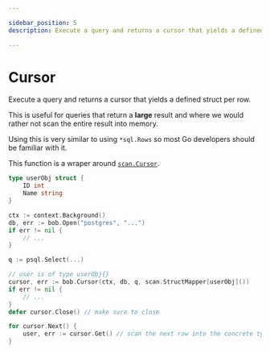 ```yaml
---

sidebar_position: 5
description: Execute a query and returns a cursor that yields a defined struct per row

---
```


# Cursor

Execute a query and returns a cursor that yields a defined struct per row.

This is useful for queries that return a **large** result and where we would rather not scan the entire result into memory.

Using this is very similar to using `*sql.Rows` so most Go developers should be familiar with it.

This function is a wraper around [`scan.Cursor`](https://pkg.go.dev/github.com/stephenafamo/scan#Cursor).

```go
type userObj struct {
    ID int
    Name string
}

ctx := context.Background()
db, err := bob.Open("postgres", "...")
if err != nil {
    // ...
}

q := psql.Select(...)

// user is of type userObj{}
cursor, err := bob.Cursor(ctx, db, q, scan.StructMapper[userObj]())
if err != nil {
    // ...
}
defer cursor.Close() // make sure to close

for cursor.Next() {
    user, err := cursor.Get() // scan the next row into the concrete type
}
```

